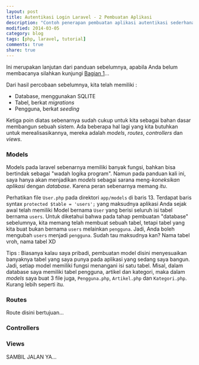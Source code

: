 ```yaml
---
layout: post
title: Autentikasi Login Laravel - 2 Pembuatan Aplikasi
description: "Contoh penerapan pembuatan aplikasi autentikasi sederhana dengan menggunakan framework laravel 4 Bagian ke 2."
modified: 2014-03-05
category: blog
tags: [php, laravel, tutorial]
comments: true
share: true
---
```


Ini merupakan lanjutan dari panduan sebelumnya, apabila Anda belum membacanya silahkan kunjungi [Bagian 1]({{site.url}}/blog/2013/04/03/membuat-autentikasi-login-laravel-bagian-1/)...

Dari hasil percobaan sebelumnya, kita telah memiliki :
- Database, menggunakan SQLITE
- Tabel, berkat *migrations*
- Pengguna, berkat *seeding*

Ketiga poin diatas sebenarnya sudah cukup untuk kita sebagai bahan dasar membangun sebuah sistem. Ada beberapa hal lagi yang kita butuhkan untuk merealisasikannya, mereka adalah *models*, *routes*, *controllers* dan *views*.

### Models

Models pada laravel sebenarnya memiliki banyak fungsi, bahkan bisa bertindak sebagai "wadah logika program". Namun pada panduan kali ini, saya hanya akan menjadikan *models* sebagai sarana meng-*koneksikan aplikasi* dengan *database*. Karena peran sebenarnya memang *itu*. 

Perhatikan file `User.php` pada direktori `app/models` di baris 13. Terdapat baris syntax `protected $table = 'users';` yang maksudnya aplikasi Anda sejak awal telah memiliki Model bernama `User` yang berisi seluruh isi tabel bernama `users`. Untuk diketahui bahwa pada tahap pembuatan "database" sebelumnya, kita memang telah membuat sebuah tabel, tetapi tabel yang kita buat bukan bernama `users` melainkan `pengguna`. Jadi, Anda boleh mengubah `users` menjadi `pengguna`. Sudah tau maksudnya kan? Nama tabel vroh, nama tabel XD

Tips : Biasanya kalau saya pribadi, pembuatan model disini menyesuaikan banyaknya tabel yang saya punya pada aplikasi yang sedang saya bangun. Jadi, setiap model memiliki fungsi menangani isi satu tabel. Misal, dalam database saya memiliki tabel pengguna, artikel dan kategori, maka dalam *models* saya buat 3 file juga, `Pengguna.php`, `Artikel.php` dan `Kategori.php`. Kurang lebih seperti itu.

### Routes

Route disini bertujuan...

### Controllers

### Views

SAMBIL JALAN YA...